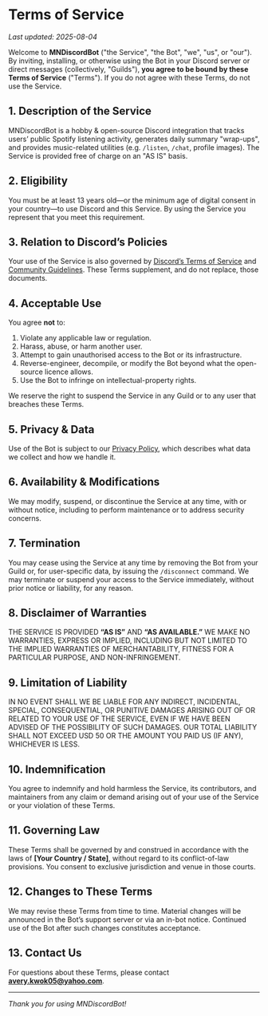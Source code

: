 # Terms of Service

_Last updated: 2025-08-04_

Welcome to **MNDiscordBot** ("the Service", "the Bot", "we", "us", or "our").  By inviting, installing, or otherwise using the Bot in your Discord server or direct messages (collectively, "Guilds"), **you agree to be bound by these Terms of Service** ("Terms").  If you do not agree with these Terms, do not use the Service.

## 1. Description of the Service
MNDiscordBot is a hobby & open-source Discord integration that tracks users’ public Spotify listening activity, generates daily summary "wrap-ups", and provides music-related utilities (e.g. `/listen`, `/chat`, profile images).  The Service is provided free of charge on an "AS IS" basis.

## 2. Eligibility
You must be at least 13 years old—or the minimum age of digital consent in your country—to use Discord and this Service.  By using the Service you represent that you meet this requirement.

## 3. Relation to Discordʼs Policies
Your use of the Service is also governed by [Discord’s Terms of Service](https://discord.com/terms) and [Community Guidelines](https://discord.com/guidelines).  These Terms supplement, and do not replace, those documents.

## 4. Acceptable Use
You agree **not** to:

1. Violate any applicable law or regulation.
2. Harass, abuse, or harm another user.
3. Attempt to gain unauthorised access to the Bot or its infrastructure.
4. Reverse-engineer, decompile, or modify the Bot beyond what the open-source licence allows.
5. Use the Bot to infringe on intellectual-property rights.

We reserve the right to suspend the Service in any Guild or to any user that breaches these Terms.

## 5. Privacy & Data
Use of the Bot is subject to our [Privacy Policy](./PRIVACY_POLICY.md), which describes what data we collect and how we handle it.

## 6. Availability & Modifications
We may modify, suspend, or discontinue the Service at any time, with or without notice, including to perform maintenance or to address security concerns.

## 7. Termination
You may cease using the Service at any time by removing the Bot from your Guild or, for user-specific data, by issuing the `/disconnect` command.  We may terminate or suspend your access to the Service immediately, without prior notice or liability, for any reason.

## 8. Disclaimer of Warranties
THE SERVICE IS PROVIDED **“AS IS”** AND **“AS AVAILABLE.”**  WE MAKE NO WARRANTIES, EXPRESS OR IMPLIED, INCLUDING BUT NOT LIMITED TO THE IMPLIED WARRANTIES OF MERCHANTABILITY, FITNESS FOR A PARTICULAR PURPOSE, AND NON-INFRINGEMENT.

## 9. Limitation of Liability
IN NO EVENT SHALL WE BE LIABLE FOR ANY INDIRECT, INCIDENTAL, SPECIAL, CONSEQUENTIAL, OR PUNITIVE DAMAGES ARISING OUT OF OR RELATED TO YOUR USE OF THE SERVICE, EVEN IF WE HAVE BEEN ADVISED OF THE POSSIBILITY OF SUCH DAMAGES.  OUR TOTAL LIABILITY SHALL NOT EXCEED USD 50 OR THE AMOUNT YOU PAID US (IF ANY), WHICHEVER IS LESS.

## 10. Indemnification
You agree to indemnify and hold harmless the Service, its contributors, and maintainers from any claim or demand arising out of your use of the Service or your violation of these Terms.

## 11. Governing Law
These Terms shall be governed by and construed in accordance with the laws of **[Your Country / State]**, without regard to its conflict-of-law provisions.  You consent to exclusive jurisdiction and venue in those courts.

## 12. Changes to These Terms
We may revise these Terms from time to time.  Material changes will be announced in the Bot’s support server or via an in-bot notice.  Continued use of the Bot after such changes constitutes acceptance.

## 13. Contact Us
For questions about these Terms, please contact **<avery.kwok05@yahoo.com>**.

---
*Thank you for using MNDiscordBot!*